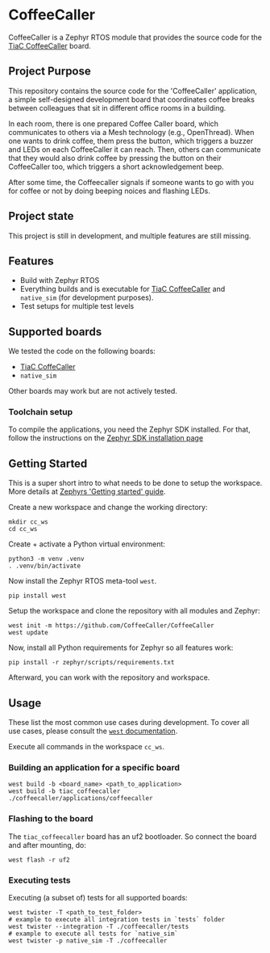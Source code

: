 # CoffeeCaller

CoffeeCaller is a Zephyr RTOS module that provides the source code for the
[TiaC CoffeeCaller](https://github.com/tiacsys/ecad-coffeecaller) board.

## Project Purpose

This repository contains the source code for the 'CoffeeCaller' application,
a simple self-designed development board that coordinates coffee breaks
between colleagues that sit in different office rooms in a building.

In each room, there is one prepared Coffee Caller board, which communicates
to others via a Mesh technology (e.g., OpenThread). When one wants to drink
coffee, them press the button, which triggers a buzzer and LEDs on each
CoffeeCaller it can reach. Then, others can communicate that they would
also drink coffee by pressing the button on their CoffeeCaller too,
which triggers a short acknowledgement beep.

After some time, the Coffeecaller signals if someone wants to go with you
for coffee or not by doing beeping noices and flashing LEDs.

## Project state

This project is still in development, and multiple features are still missing.

## Features

- Build with Zephyr RTOS
- Everything builds and is executable for [TiaC CoffeeCaller](https://github.com/tiacsys/ecad-coffeecaller) and ``native_sim`` (for development purposes).
- Test setups for multiple test levels

## Supported boards

We tested the code on the following boards:

- [TiaC CoffeCaller](https://github.com/tiacsys/ecad-coffeecaller)
- ``native_sim``

Other boards may work but are not actively tested.

### Toolchain setup

To compile the applications, you need the Zephyr SDK installed. For that,
follow the instructions on the [Zephyr SDK installation page](https://docs.zephyrproject.org/latest/develop/toolchains/zephyr_sdk.html)

## Getting Started

This is a super short intro to what needs to be done to setup the workspace.
More details at [Zephyrs 'Getting started' guide](https://docs.zephyrproject.org/latest/develop/getting_started/index.html).

Create a new workspace and change the working directory:

```shell
mkdir cc_ws
cd cc_ws
```

Create + activate a Python virtual environment:

```shell
python3 -m venv .venv
. .venv/bin/activate
```

Now install the Zephyr RTOS meta-tool `west`.

```shell
pip install west
```

Setup the workspace and clone the repository with all modules and Zephyr:

```shell
west init -m https://github.com/CoffeeCaller/CoffeeCaller
west update
```

Now, install all Python requirements for Zephyr so all features work:

```shell
pip install -r zephyr/scripts/requirements.txt
```

Afterward, you can work with the repository and workspace.

## Usage

These list the most common use cases during development.
To cover all use cases, please consult the
[`west` documentation](https://docs.zephyrproject.org/latest/develop/west/index.html).

Execute all commands in the workspace `cc_ws`.

### Building an application for a specific board

```shell
west build -b <board_name> <path_to_application>
west build -b tiac_coffeecaller ./coffeecaller/applications/coffeecaller
```

### Flashing to the board

The `tiac_coffeecaller` board has an uf2 bootloader. So connect the board and after mounting, do:

```
west flash -r uf2
```

### Executing tests

Executing (a subset of) tests for all supported boards:

```shell
west twister -T <path_to_test_folder>
# example to execute all integration tests in `tests` folder
west twister --integration -T ./coffeecaller/tests
# example to execute all tests for `native_sim`
west twister -p native_sim -T ./coffeecaller
```
